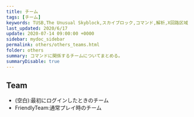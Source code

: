 ```yaml
---
title: チーム
tags: [チーム]
keywords: TUSB,The Unusual Skyblock,スカイブロック,コマンド,解析,X回路区域
last_updated: 2020/6/17
update: 2020-07-14 09:00:00 +0000
sidebar: mydoc_sidebar
permalink: others/others_teams.html
folder: others
summary: コマンドに関係するチームについてまとめる。
summaryDisable: true
---
```


## Team

- (空白):最初にログインしたときのチーム
- FriendlyTeam:通常プレイ時のチーム
